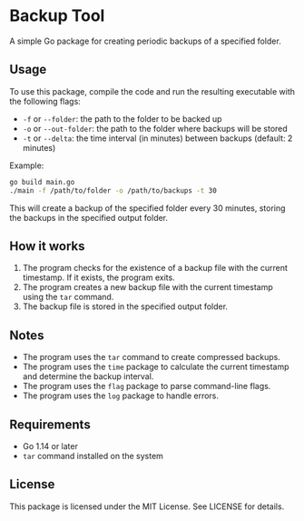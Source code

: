 # Backup Tool

A simple Go package for creating periodic backups of a specified folder.

## Usage

To use this package, compile the code and run the resulting executable with the following flags:

* `-f` or `--folder`: the path to the folder to be backed up
* `-o` or `--out-folder`: the path to the folder where backups will be stored
* `-t` or `--delta`: the time interval (in minutes) between backups (default: 2 minutes)

Example:
```bash
go build main.go
./main -f /path/to/folder -o /path/to/backups -t 30
```
This will create a backup of the specified folder every 30 minutes, storing the backups in the specified output folder.

## How it works

1. The program checks for the existence of a backup file with the current timestamp. If it exists, the program exits.
2. The program creates a new backup file with the current timestamp using the `tar` command.
3. The backup file is stored in the specified output folder.

## Notes

* The program uses the `tar` command to create compressed backups.
* The program uses the `time` package to calculate the current timestamp and determine the backup interval.
* The program uses the `flag` package to parse command-line flags.
* The program uses the `log` package to handle errors.

## Requirements

* Go 1.14 or later
* `tar` command installed on the system

## License

This package is licensed under the MIT License. See LICENSE for details.
